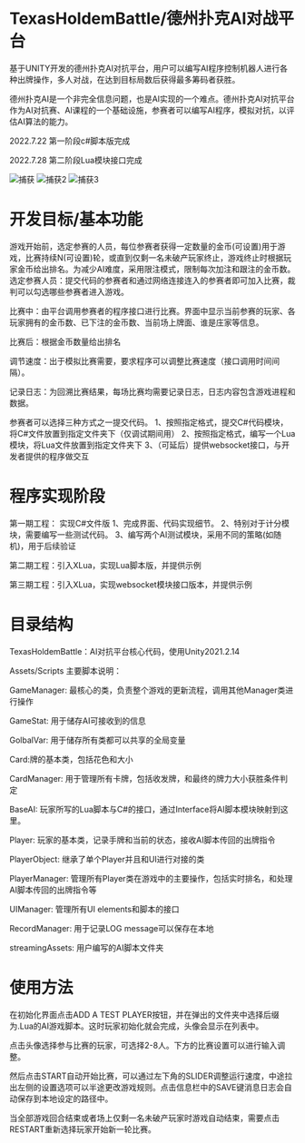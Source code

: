 # TexasHoldemBattle/德州扑克AI对战平台
基于UNITY开发的德州扑克AI对抗平台，用户可以编写AI程序控制机器人进行各种出牌操作，多人对战，在达到目标局数后获得最多筹码者获胜。

德州扑克AI是一个非完全信息问题，也是AI实现的一个难点。德州扑克AI对抗平台作为AI对抗赛、AI课程的一个基础设施，参赛者可以编写AI程序，模拟对抗，以评估AI算法的能力。

2022.7.22 第一阶段c#脚本版完成

2022.7.28 第二阶段Lua模块接口完成

![捕获](https://user-images.githubusercontent.com/50037765/180354891-e0d09b04-041a-4fe5-ad5a-1a2fe04fd882.PNG)
![捕获2](https://user-images.githubusercontent.com/50037765/180355966-0225751e-65a3-4c23-a4d5-c36233a4f7e5.PNG)
![捕获3](https://user-images.githubusercontent.com/50037765/180355985-0919eefc-0d27-4764-a880-50b03d0a39dc.PNG)

# 开发目标/基本功能
游戏开始前，选定参赛的人员，每位参赛者获得一定数量的金币(可设置)用于游戏，比赛持续N(可设置)轮，或直到仅剩一名未破产玩家终止，游戏终止时根据玩家金币给出排名。为减少AI难度，采用限注模式，限制每次加注和跟注的金币数。
选定参赛人员：提交代码的参赛者和通过网络连接连入的参赛者即可加入比赛，裁判可以勾选哪些参赛者进入游戏。

比赛中：由平台调用参赛者的程序接口进行比赛。界面中显示当前参赛的玩家、各玩家拥有的金币数、已下注的金币数、当前场上牌面、谁是庄家等信息。

比赛后：根据金币数量给出排名

调节速度：出于模拟比赛需要，要求程序可以调整比赛速度（接口调用时间间隔）。

记录日志：为回溯比赛结果，每场比赛均需要记录日志，日志内容包含游戏进程和数据。

参赛者可以选择三种方式之一提交代码。
1、按照指定格式，提交C#代码模块，将C#文件放置到指定文件夹下（仅调试期间用）
2、按照指定格式，编写一个Lua模块，将Lua文件放置到指定文件夹下
3、（可延后）提供websocket接口，与开发者提供的程序做交互

# 程序实现阶段
第一期工程： 实现C#文件版
1、完成界面、代码实现细节。
2、特别对于计分模块，需要编写一些测试代码。
3、编写两个AI测试模块，采用不同的策略(如随机)，用于后续验证

第二期工程：引入XLua，实现Lua脚本版，并提供示例

第三期工程：引入XLua，实现websocket模块接口版本，并提供示例

# 目录结构
TexasHoldemBattle：AI对抗平台核心代码，使用Unity2021.2.14

Assets/Scripts 主要脚本说明：

GameManager: 最核心的类，负责整个游戏的更新流程，调用其他Manager类进行操作

GameStat: 用于储存AI可接收到的信息

GolbalVar: 用于储存所有类都可以共享的全局变量

Card:牌的基本类，包括花色和大小

CardManager: 用于管理所有卡牌，包括收发牌，和最终的牌力大小获胜条件判定

BaseAI: 玩家所写的Lua脚本与C#的接口，通过Interface将AI脚本模块映射到这里。

Player: 玩家的基本类，记录手牌和当前的状态，接收AI脚本传回的出牌指令

PlayerObject: 继承了单个Player并且和UI进行对接的类

PlayerManager: 管理所有Player类在游戏中的主要操作，包括实时排名，和处理AI脚本传回的出牌指令等

UIManager: 管理所有UI elements和脚本的接口

RecordManager: 用于记录LOG message可以保存在本地

streamingAssets: 用户编写的AI脚本文件夹

# 使用方法
在初始化界面点击ADD A TEST PLAYER按钮，并在弹出的文件夹中选择后缀为.Lua的AI游戏脚本。这时玩家初始化就会完成，头像会显示在列表中。

点击头像选择参与比赛的玩家，可选择2-8人。下方的比赛设置可以进行输入调整。

然后点击START自动开始比赛，可以通过左下角的SLIDER调整运行速度，中途拉出左侧的设置选项可以半途更改游戏规则。点击信息栏中的SAVE键消息日志会自动保存到本地设定的路径中。

当全部游戏回合结束或者场上仅剩一名未破产玩家时游戏自动结束，需要点击RESTART重新选择玩家开始新一轮比赛。
